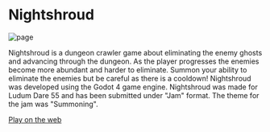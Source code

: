 # Nightshroud

![page](https://github.com/synthol/nightshroud/assets/36903616/6d6805eb-f3fb-4ef5-8ed5-1281b38e183c)

Nightshroud is a dungeon crawler game about eliminating the enemy ghosts and advancing through the dungeon. As the player progresses the enemies become more abundant and harder to eliminate. Summon your ability to eliminate the enemies but be careful as there is a cooldown! Nightshroud was developed using the Godot 4 game engine. Nightshroud was made for Ludum Dare 55 and has been submitted under "Jam" format. The theme for the jam was "Summoning".

[Play on the web](https://synthol.itch.io/nightshroud)
